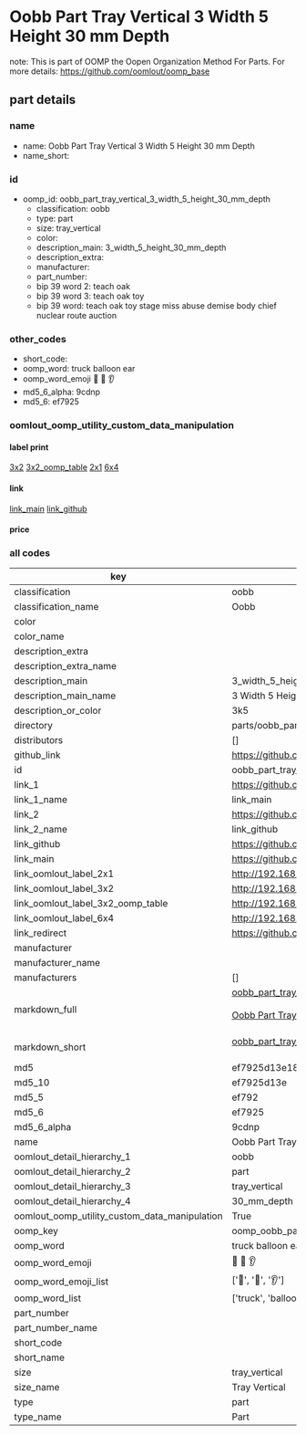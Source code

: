 # Oobb Part Tray Vertical 3 Width 5 Height 30 mm Depth  

note: This is part of OOMP the Oopen Organization Method For Parts. For more details: https://github.com/oomlout/oomp_base

##  part details
  







### name
* name: Oobb Part Tray Vertical 3 Width 5 Height 30 mm Depth
* name_short: 
### id
* oomp_id: oobb_part_tray_vertical_3_width_5_height_30_mm_depth
  * classification: oobb
  * type: part
  * size: tray_vertical
  * color: 
  * description_main: 3_width_5_height_30_mm_depth
  * description_extra: 
  * manufacturer: 
  * part_number: 
  * bip 39 word 2: teach oak
  * bip 39 word 3: teach oak toy
  * bip 39 word: teach oak toy stage miss abuse demise body chief nuclear route auction

### other_codes
* short_code: 
* oomp_word: truck balloon ear
* oomp_word_emoji :truck: :balloon: :ear:
* md5_6_alpha: 9cdnp
* md5_6: ef7925






### oomlout_oomp_utility_custom_data_manipulation
#### label print
[3x2](http://192.168.1.245:1112/?label=oomp%209cdnp)
[3x2_oomp_table](http://192.168.1.108:1112/?label=oomp%209cdnp)
[2x1](http://192.168.1.242:1112/?label=oomp%209cdnp)
[6x4](http://192.168.1.55:1112/?label=oomp%209cdnp)    

#### link

[link_main](https://github.com/oomlout/oomlout_oomp_version_1_messy/tree/main/parts/oobb_part_tray_vertical_3_width_5_height_30_mm_depth) [link_github](https://github.com/oomlout/oomlout_oomp_version_1_messy/tree/main/parts/oobb_part_tray_vertical_3_width_5_height_30_mm_depth)                             

#### price







### all codes 
| key | value |  
| --- | --- |  
| classification | oobb |  
| classification_name | Oobb |  
| color |  |  
| color_name |  |  
| description_extra |  |  
| description_extra_name |  |  
| description_main | 3_width_5_height_30_mm_depth |  
| description_main_name | 3 Width 5 Height 30 mm Depth |  
| description_or_color | 3k5 |  
| directory | parts/oobb_part_tray_vertical_3_width_5_height_30_mm_depth |  
| distributors | [] |  
| github_link | https://github.com/oomlout/oomlout_oomp_part_src/tree/main/parts/oobb_part_tray_vertical_3_width_5_height_30_mm_depth |  
| id | oobb_part_tray_vertical_3_width_5_height_30_mm_depth |  
| link_1 | https://github.com/oomlout/oomlout_oomp_version_1_messy/tree/main/parts/oobb_part_tray_vertical_3_width_5_height_30_mm_depth |  
| link_1_name | link_main |  
| link_2 | https://github.com/oomlout/oomlout_oomp_version_1_messy/tree/main/parts/oobb_part_tray_vertical_3_width_5_height_30_mm_depth |  
| link_2_name | link_github |  
| link_github | https://github.com/oomlout/oomlout_oomp_version_1_messy/tree/main/parts/oobb_part_tray_vertical_3_width_5_height_30_mm_depth |  
| link_main | https://github.com/oomlout/oomlout_oomp_version_1_messy/tree/main/parts/oobb_part_tray_vertical_3_width_5_height_30_mm_depth |  
| link_oomlout_label_2x1 | http://192.168.1.242:1112/?label=oomp%209cdnp |  
| link_oomlout_label_3x2 | http://192.168.1.245:1112/?label=oomp%209cdnp |  
| link_oomlout_label_3x2_oomp_table | http://192.168.1.108:1112/?label=oomp%209cdnp |  
| link_oomlout_label_6x4 | http://192.168.1.55:1112/?label=oomp%209cdnp |  
| link_redirect | https://github.com/oomlout/oomlout_oomp_version_1_messy/tree/main/parts/oobb_part_tray_vertical_3_width_5_height_30_mm_depth |  
| manufacturer |  |  
| manufacturer_name |  |  
| manufacturers | [] |  
| markdown_full | [oobb_part_tray_vertical_3_width_5_height_30_mm_depth](none)<br>[](none)<br>[Oobb Part Tray Vertical 3 Width 5 Height 30 Mm Depth](none)<br><br> |  
| markdown_short | [oobb_part_tray_vertical_3_width_5_height_30_mm_depth](none)<br><br> |  
| md5 | ef7925d13e18e74804c6ed43cce5f6f4 |  
| md5_10 | ef7925d13e |  
| md5_5 | ef792 |  
| md5_6 | ef7925 |  
| md5_6_alpha | 9cdnp |  
| name | Oobb Part Tray Vertical 3 Width 5 Height 30 mm Depth |  
| oomlout_detail_hierarchy_1 | oobb |  
| oomlout_detail_hierarchy_2 | part |  
| oomlout_detail_hierarchy_3 | tray_vertical |  
| oomlout_detail_hierarchy_4 | 30_mm_depth |  
| oomlout_oomp_utility_custom_data_manipulation | True |  
| oomp_key | oomp_oobb_part_tray_vertical_3_width_5_height_30_mm_depth |  
| oomp_word | truck balloon ear |  
| oomp_word_emoji | :truck: :balloon: :ear: |  
| oomp_word_emoji_list | [':truck:', ':balloon:', ':ear:'] |  
| oomp_word_list | ['truck', 'balloon', 'ear'] |  
| part_number |  |  
| part_number_name |  |  
| short_code |  |  
| short_name |  |  
| size | tray_vertical |  
| size_name | Tray Vertical |  
| type | part |  
| type_name | Part |  
